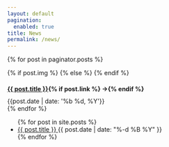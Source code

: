 ```yaml
---
layout: default
pagination:
  enabled: true
title: News
permalink: /news/
---
```


{% for post in paginator.posts %}
<article class="post">
    {% if post.img %}
    <a class="post-thumbnail" style="background-image: url({{"/assets/img/" | prepend: site.baseurl | append : post.img}})" href="{{post.url | prepend: site.baseurl}}"></a>
  {% else %}
  {% endif %}
  <div class="post-content">
    <h2 class="post-title"; style="font-size:100%"><a href="{% if post.link %}{{post.link}}{% else %}{{ post.url| prepend: site.baseurl}}{% endif %}">{{ post.title }}</a>{% if post.link %}<span class="link-arrow"> &rarr;</span>{% endif %}</h2>
    <span class="post-date">{{post.date | date: '%b %d, %Y'}}&nbsp;&nbsp;&nbsp;&nbsp;</span>
  </div>
</article>
{% endfor %}




<ul class="posts">
  {% for post in site.posts %}
	<li>
	  <a href="{% if post.external %}{{ post.external }}{% else %}{{ post.url }}{% endif %}">
		<span class="title">{{ post.title }}</span>
	  </a> <span class="date">{{ post.date | date: "%-d %B %Y" }}</span>
	</li>
  {% endfor %}
</ul>
